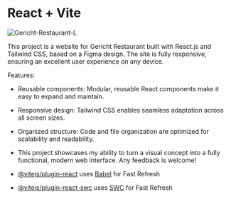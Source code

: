 # React + Vite

![Gericht-Restaurant-L](https://github.com/user-attachments/assets/5d29d7f5-c5c6-4a54-9a51-d3ea71518803)

This project is a website for Gericht Restaurant built with React.js and Tailwind CSS, based on a Figma design. 
The site is fully responsive, ensuring an excellent user experience on any device.

Features:

- Reusable components: Modular, reusable React components make it easy to expand and maintain.
- Responsive design: Tailwind CSS enables seamless adaptation across all screen sizes.
- Organized structure: Code and file organization are optimized for scalability and readability.
- This project showcases my ability to turn a visual concept into a fully functional, modern web interface. Any feedback is welcome!

- [@vitejs/plugin-react](https://github.com/vitejs/vite-plugin-react/blob/main/packages/plugin-react/README.md) uses [Babel](https://babeljs.io/) for Fast Refresh
- [@vitejs/plugin-react-swc](https://github.com/vitejs/vite-plugin-react-swc) uses [SWC](https://swc.rs/) for Fast Refresh
